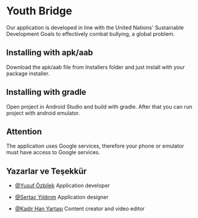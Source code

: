 
# Youth Bridge

Our application is developed in line with the United Nations' Sustainable Development Goals to effectively combat bullying, a global problem.


## Installing with apk/aab
Download the apk/aab file from Installers folder and just install with your package installer.
## Installing with gradle
Open project in Android Studio and build with gradle. After that you can run project with android emulator.


  
## Attention

The application uses Google services, therefore your phone or emulator must have access to Google services.

  
## Yazarlar ve Teşekkür

- [@Yusuf Özbilek](https://github.com/yusufozbilek) Application developer
- [@Sertaç Yıldırım](https://github.com/Sertac1911u) Application designer

- [@Kadir Han Yartaşı](https://github.com/kadirhanyartasi) Content creator and video editor

